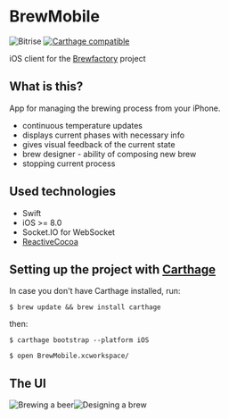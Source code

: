 # BrewMobile

![Bitrise](https://www.bitrise.io/app/276d8847158110d2.svg?token=aYjuPeusfMeRdDn_eDksIg) [![Carthage compatible](https://img.shields.io/badge/Carthage-compatible-4BC51D.svg?style=flat)](https://github.com/Carthage/Carthage)

iOS client for the [Brewfactory](https://github.com/brewfactory/BrewCore) project

What is this?
-------------
App for managing the brewing process from your iPhone.

 - continuous temperature updates
 - displays current phases with necessary info
 - gives visual feedback of the current state
 - brew designer - ability of composing new brew
 - stopping current process
 
## Used technologies

 - Swift
 - iOS >= 8.0
 - Socket.IO for WebSocket
 - [ReactiveCocoa](https://github.com/ReactiveCocoa/ReactiveCocoa)

## Setting up the project with [Carthage](https://github.com/Carthage/Carthage)
In case you don't have Carthage installed, run:

```
$ brew update && brew install carthage
```
then:
```
$ carthage bootstrap --platform iOS

$ open BrewMobile.xcworkspace/
```

## The UI

![Brewing a beer](http://brewfactory.org/BrewMobile/img/6.png)![Designing a brew](http://brewfactory.org/BrewMobile/img/7.png)
